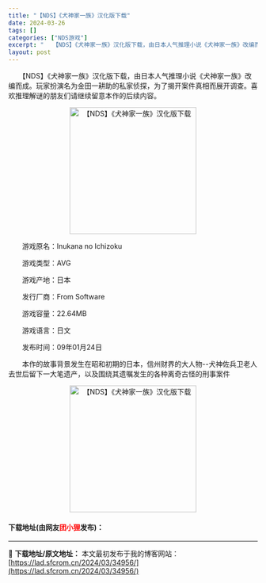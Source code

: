```yaml
---
title: "【NDS】《犬神家一族》汉化版下载"
date: 2024-03-26
tags: []
categories: ["NDS游戏"]
excerpt: "　　【NDS】《犬神家一族》汉化版下载，由日本人气推理小说《犬神家一族》改编而成。玩家扮演名为金田一耕助的私家侦探，为了揭开案件真相而展开调查。喜欢推理解谜的朋友们请继续留意本作的后续内容。 　　游戏原名：Inukana no Ichizoku 　　游戏类型：AVG 　　游戏产地：日本 　　发行厂商&hellip;"
layout: post
---
```


 <p>　　【NDS】《犬神家一族》汉化版下载，由日本人气推理小说《犬神家一族》改编而成。玩家扮演名为金田一耕助的私家侦探，为了揭开案件真相而展开调查。喜欢推理解谜的朋友们请继续留意本作的后续内容。</p> <p align="center"><img align="" border="0" src="https://lad.sfcrom.cn/wp-content/uploads/2024/03/20240326_66022cf1e1671.jpg" width="256" alt="【NDS】《犬神家一族》汉化版下载" /></p> <p>　　游戏原名：Inukana no Ichizoku</p> <p>　　游戏类型：AVG</p> <p>　　游戏产地：日本</p> <p>　　发行厂商：From Software</p> <p>　　游戏容量：22.64MB</p> <p>　　游戏语言：日文</p> <p>　　发布时间：09年01月24日</p> <p>　　本作的故事背景发生在昭和初期的日本，信州财界的大人物--犬神佐兵卫老人去世后留下一大笔遗产，以及围绕其遗嘱发生的各种离奇古怪的刑事案件</p> <p align="center"><img align="" border="0" src="https://lad.sfcrom.cn/wp-content/uploads/2024/03/20240326_66022cf24da1b.jpg" width="256" alt="【NDS】《犬神家一族》汉化版下载" /></p> <p><h4>下载地址(由网友<font color="red">团小狸</font>发布)：</h4></p> 

---
📖 **下载地址/原文地址：** 本文最初发布于我的博客网站：[https://lad.sfcrom.cn/2024/03/34956/](https://lad.sfcrom.cn/2024/03/34956/)
